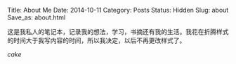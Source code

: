 Title: About Me
Date: 2014-10-11
Category: Posts
Status: Hidden
Slug: about
Save_as: about.html

这是我私人的笔记本，记录我的想法，学习，书摘还有我的生活。我花在折腾样式的时间大于我写内容的时间，所以我决定，以后不再更改样式了。

<i class="material-icons">cake</i>
<i class="icon ion-social-tux"></i>


